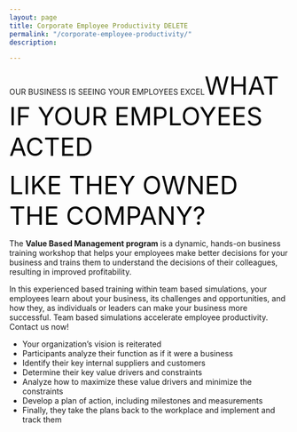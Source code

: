 ```yaml
---
layout: page
title: Corporate Employee Productivity DELETE
permalink: "/corporate-employee-productivity/"
description: 

---
```

OUR BUSINESS IS SEEING YOUR EMPLOYEES EXCEL<span style="color: #000; font-size: 45px;">WHAT IF YOUR EMPLOYEES ACTED </span>

<span style="color: #000; font-size: 45px;">LIKE THEY OWNED THE COMPANY?</span>
<p style="text-align: left;">The <strong>Value Based Management program</strong> is a dynamic, hands-on business training workshop that helps your employees make better decisions for your business and trains them to understand the decisions of their colleagues, resulting in improved profitability.</p>
<p style="text-align: left;">In this experienced based training within team based simulations, your employees learn about your business, its challenges and opportunities, and how they, as individuals or leaders can make your business more successful. Team based simulations accelerate employee productivity. Contact us now!</p>

<ul>
 	<li style="text-align: left;">Your organization’s vision is reiterated</li>
 	<li style="text-align: left;">Participants analyze their function as if it were a business</li>
 	<li style="text-align: left;">Identify their key internal suppliers and customers</li>
 	<li style="text-align: left;">Determine their key value drivers and constraints</li>
 	<li style="text-align: left;">Analyze how to maximize these value drivers and minimize the constraints</li>
 	<li style="text-align: left;">Develop a plan of action, including milestones and measurements</li>
 	<li style="text-align: left;">Finally, they take the plans back to the workplace and implement and track them</li>
</ul>
<style>div.wpforms-container-full .wpforms-form input, div.wpforms-container-full .wpforms-form button, div.wpforms-container-full .wpforms-form .wpforms-page-button{background:#000!important;}</style>